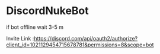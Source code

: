 # DiscordNukeBot

if bot offline wait 3-5 m

Invite Link :https://discord.com/api/oauth2/authorize?client_id=1021129454715678781&permissions=8&scope=bot
